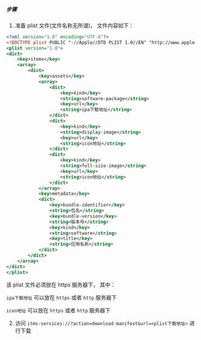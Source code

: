 ##### 步骤

1. 准备 plist 文件(文件名称无所谓)， 文件内容如下：

```xml
<?xml version="1.0" encoding="UTF-8"?>
<!DOCTYPE plist PUBLIC "-//Apple//DTD PLIST 1.0//EN" "http://www.apple.com/DTDs/PropertyList-1.0.dtd">
<plist version="1.0">
<dict>
	<key>items</key>
	<array>
		<dict>
			<key>assets</key>
			<array>
				<dict>
					<key>kind</key>
					<string>software-package</string>
					<key>url</key>
					<string>ipa下载地址</string>
				</dict>
				<dict>
					<key>kind</key>
					<string>display-image</string>
					<key>url</key>
					<string>icon地址</string>
				</dict>
				<dict>
					<key>kind</key>
					<string>full-size-image</string>
					<key>url</key>
					<string>icon地址</string>
				</dict>
			</array>
			<key>metadata</key>
			<dict>
				<key>bundle-identifier</key>
				<string>包名</string>
				<key>bundle-version</key>
				<string>版本号</string>
				<key>kind</key>
				<string>software</string>
				<key>title</key>
				<string>应用名称</string>
			</dict>
		</dict>
	</array>
</dict>
</plist>

```
该 plist 文件必须放在 https 服务器下， 其中：

`ipa下载地址` 可以放在 `https` 或者 `http` 服务器下

`icon地址` 可以放在 `https` 或者 `http` 服务器下


2. 访问 `itms-services://?action=download-manifest&url=<plist下载地址>` 进行下载